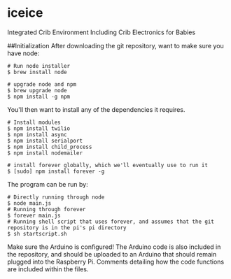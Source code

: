 # iceice
Integrated Crib Environment Including Crib Electronics for Babies

##Initialization
After downloading the git repository, want to make sure you have node:

```
# Run node installer
$ brew install node

# upgrade node and npm
$ brew upgrade node
$ npm install -g npm
```

You'll then want to install any of the dependencies it requires.

```
# Install modules
$ npm install twilio
$ npm install async
$ npm install serialport
$ npm install child_process
$ npm install nodemailer

# install forever globally, which we'll eventually use to run it
$ [sudo] npm install forever -g
```

The program can be run by:
```
# Directly running through node
$ node main.js
# Running through forever
$ forever main.js
# Running shell script that uses forever, and assumes that the git repository is in the pi's pi directory
$ sh startscript.sh
```

Make sure the Arduino is configured! The Arduino code is also included in the repository, and should be uploaded to an Arduino that should remain plugged into the Raspberry Pi.
Comments detailing how the code functions are included within the files.

